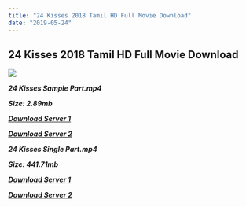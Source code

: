 ```yaml
---
title: "24 Kisses 2018 Tamil HD Full Movie Download"
date: "2019-05-24"
---
```


## 24 Kisses 2018 Tamil HD Full Movie Download

![](https://images.moviebuff.com/2334e705-e114-4191-9d98-d82e13cbfb26?w=1000)

**_24 Kisses Sample Part.mp4_**

**_Size: 2.89mb_**

**_[Download Server 1](http://dl2.tamilsrcg.xyz/load/2018/24{c159298fb141cbadc7232f68964181f47c3dba5abf1fc31c2462b14f0846cd70}20Kisses{c159298fb141cbadc7232f68964181f47c3dba5abf1fc31c2462b14f0846cd70}20Tamil/24{c159298fb141cbadc7232f68964181f47c3dba5abf1fc31c2462b14f0846cd70}20Kisses{c159298fb141cbadc7232f68964181f47c3dba5abf1fc31c2462b14f0846cd70}20Tamil{c159298fb141cbadc7232f68964181f47c3dba5abf1fc31c2462b14f0846cd70}20HDRip/24{c159298fb141cbadc7232f68964181f47c3dba5abf1fc31c2462b14f0846cd70}20Kisses{c159298fb141cbadc7232f68964181f47c3dba5abf1fc31c2462b14f0846cd70}20Tamil{c159298fb141cbadc7232f68964181f47c3dba5abf1fc31c2462b14f0846cd70}20704x300/24{c159298fb141cbadc7232f68964181f47c3dba5abf1fc31c2462b14f0846cd70}20Kisses{c159298fb141cbadc7232f68964181f47c3dba5abf1fc31c2462b14f0846cd70}20(2018){c159298fb141cbadc7232f68964181f47c3dba5abf1fc31c2462b14f0846cd70}20Tamil{c159298fb141cbadc7232f68964181f47c3dba5abf1fc31c2462b14f0846cd70}20HDRip{c159298fb141cbadc7232f68964181f47c3dba5abf1fc31c2462b14f0846cd70}20Sample{c159298fb141cbadc7232f68964181f47c3dba5abf1fc31c2462b14f0846cd70}20HD.mp4)_**

**_[Download Server 2](http://dl2.tamilsrcg.xyz/load/2018/24{c159298fb141cbadc7232f68964181f47c3dba5abf1fc31c2462b14f0846cd70}20Kisses{c159298fb141cbadc7232f68964181f47c3dba5abf1fc31c2462b14f0846cd70}20Tamil/24{c159298fb141cbadc7232f68964181f47c3dba5abf1fc31c2462b14f0846cd70}20Kisses{c159298fb141cbadc7232f68964181f47c3dba5abf1fc31c2462b14f0846cd70}20Tamil{c159298fb141cbadc7232f68964181f47c3dba5abf1fc31c2462b14f0846cd70}20HDRip/24{c159298fb141cbadc7232f68964181f47c3dba5abf1fc31c2462b14f0846cd70}20Kisses{c159298fb141cbadc7232f68964181f47c3dba5abf1fc31c2462b14f0846cd70}20Tamil{c159298fb141cbadc7232f68964181f47c3dba5abf1fc31c2462b14f0846cd70}20704x300/24{c159298fb141cbadc7232f68964181f47c3dba5abf1fc31c2462b14f0846cd70}20Kisses{c159298fb141cbadc7232f68964181f47c3dba5abf1fc31c2462b14f0846cd70}20(2018){c159298fb141cbadc7232f68964181f47c3dba5abf1fc31c2462b14f0846cd70}20Tamil{c159298fb141cbadc7232f68964181f47c3dba5abf1fc31c2462b14f0846cd70}20HDRip{c159298fb141cbadc7232f68964181f47c3dba5abf1fc31c2462b14f0846cd70}20Sample{c159298fb141cbadc7232f68964181f47c3dba5abf1fc31c2462b14f0846cd70}20HD.mp4)_**

**_24 Kisses Single Part.mp4_**

**_Size: 441.71mb_**

**_[Download Server 1](http://dl.tamilsrcg.xyz/load/2018/24{c159298fb141cbadc7232f68964181f47c3dba5abf1fc31c2462b14f0846cd70}20Kisses{c159298fb141cbadc7232f68964181f47c3dba5abf1fc31c2462b14f0846cd70}20Tamil/24{c159298fb141cbadc7232f68964181f47c3dba5abf1fc31c2462b14f0846cd70}20Kisses{c159298fb141cbadc7232f68964181f47c3dba5abf1fc31c2462b14f0846cd70}20Tamil{c159298fb141cbadc7232f68964181f47c3dba5abf1fc31c2462b14f0846cd70}20HDRip/24{c159298fb141cbadc7232f68964181f47c3dba5abf1fc31c2462b14f0846cd70}20Kisses{c159298fb141cbadc7232f68964181f47c3dba5abf1fc31c2462b14f0846cd70}20Tamil{c159298fb141cbadc7232f68964181f47c3dba5abf1fc31c2462b14f0846cd70}20704x300/24{c159298fb141cbadc7232f68964181f47c3dba5abf1fc31c2462b14f0846cd70}20Kisses{c159298fb141cbadc7232f68964181f47c3dba5abf1fc31c2462b14f0846cd70}20(2018){c159298fb141cbadc7232f68964181f47c3dba5abf1fc31c2462b14f0846cd70}20Tamil{c159298fb141cbadc7232f68964181f47c3dba5abf1fc31c2462b14f0846cd70}20HDRip{c159298fb141cbadc7232f68964181f47c3dba5abf1fc31c2462b14f0846cd70}20HD.mp4)_**

**_[Download Server 2](http://dl.tamilsrcg.xyz/load/2018/24{c159298fb141cbadc7232f68964181f47c3dba5abf1fc31c2462b14f0846cd70}20Kisses{c159298fb141cbadc7232f68964181f47c3dba5abf1fc31c2462b14f0846cd70}20Tamil/24{c159298fb141cbadc7232f68964181f47c3dba5abf1fc31c2462b14f0846cd70}20Kisses{c159298fb141cbadc7232f68964181f47c3dba5abf1fc31c2462b14f0846cd70}20Tamil{c159298fb141cbadc7232f68964181f47c3dba5abf1fc31c2462b14f0846cd70}20HDRip/24{c159298fb141cbadc7232f68964181f47c3dba5abf1fc31c2462b14f0846cd70}20Kisses{c159298fb141cbadc7232f68964181f47c3dba5abf1fc31c2462b14f0846cd70}20Tamil{c159298fb141cbadc7232f68964181f47c3dba5abf1fc31c2462b14f0846cd70}20704x300/24{c159298fb141cbadc7232f68964181f47c3dba5abf1fc31c2462b14f0846cd70}20Kisses{c159298fb141cbadc7232f68964181f47c3dba5abf1fc31c2462b14f0846cd70}20(2018){c159298fb141cbadc7232f68964181f47c3dba5abf1fc31c2462b14f0846cd70}20Tamil{c159298fb141cbadc7232f68964181f47c3dba5abf1fc31c2462b14f0846cd70}20HDRip{c159298fb141cbadc7232f68964181f47c3dba5abf1fc31c2462b14f0846cd70}20HD.mp4)_**
